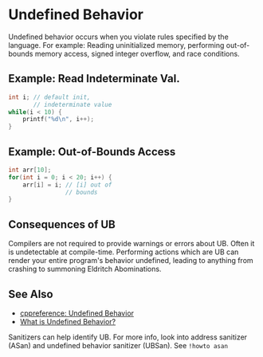 <!-- alias ub -->

# Undefined Behavior

Undefined behavior occurs when you violate rules specified by the language.
For example: Reading uninitialized memory,  performing out-of-bounds memory access,
signed integer overflow, and race conditions.

<!-- inline -->
## Example: Read Indeterminate Val.
```cpp
int i; // default init,
       // indeterminate value
while(i < 10) {
    printf("%d\n", i++);
}
```

<!-- inline -->
## Example: Out-of-Bounds Access
```cpp
int arr[10];
for(int i = 0; i < 20; i++) {
    arr[i] = i; // [i] out of
                // bounds
}
```

## Consequences of UB

Compilers are not required to provide warnings or errors about UB.
Often it is undetectable at compile-time.
Performing actions which are UB can render your entire program's behavior undefined,
leading to anything from crashing to summoning Eldritch Abominations.

## See Also

- [cppreference: Undefined Behavior](https://en.cppreference.com/w/cpp/language/ub)
- [What is Undefined Behavior?](https://64.github.io/cpp-faq/undefined-behaviour/)

Sanitizers can help identify UB.
For more info, look into address sanitizer (ASan) and undefined behavior sanitizer (UBSan).
See `!howto asan`
